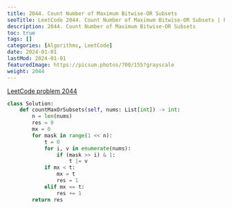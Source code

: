 ```yaml
---
title: 2044. Count Number of Maximum Bitwise-OR Subsets
seoTitle: LeetCode 2044. Count Number of Maximum Bitwise-OR Subsets | Python solution and explanation
description: 2044. Count Number of Maximum Bitwise-OR Subsets
toc: true
tags: []
categories: [Algorithms, LeetCode]
date: 2024-01-01
lastMod: 2024-01-01
featuredImage: https://picsum.photos/700/155?grayscale
weight: 2044
---
```


[LeetCode problem 2044](https://leetcode.com/problems/count-number-of-maximum-bitwise-or-subsets/)

```python
class Solution:
    def countMaxOrSubsets(self, nums: List[int]) -> int:
        n = len(nums)
        res = 0
        mx = 0
        for mask in range(1 << n):
            t = 0
            for i, v in enumerate(nums):
                if (mask >> i) & 1:
                    t |= v
            if mx < t:
                mx = t
                res = 1
            elif mx == t:
                res += 1
        return res

```
